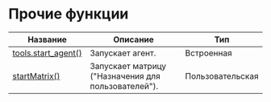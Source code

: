 # Прочие функции

| Название | Описание | Тип |
| --- | --- | --- |
| [tools.start\_agent\(\)](chapter4-5-9-1.md) | Запускает агент. | Встроенная |
| [startMatrix\(\)](chapter4-5-9-2.md) | Запускает матрицу \("Назначения для пользователей"\). | Пользовательская |




